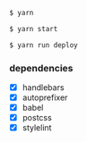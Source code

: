 
```sh
$ yarn

$ yarn start

$ yarn run deploy
```

### dependencies
- [x] handlebars
- [x] autoprefixer
- [x] babel
- [x] postcss
- [x] stylelint
